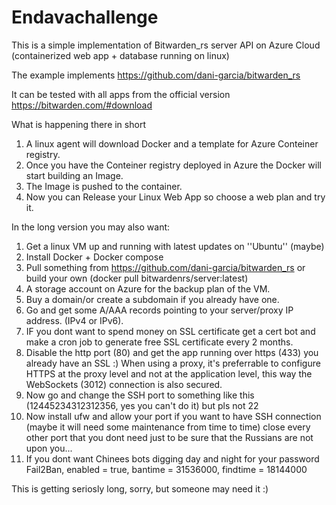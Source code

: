 # Endavachallenge

This is a simple implementation of Bitwarden_rs server API on Azure Cloud (containerized web app + database running on linux)

The example implements https://github.com/dani-garcia/bitwarden_rs

It can be tested with all apps from the official version https://bitwarden.com/#download

What is happening there in short
1. A linux agent will download Docker and a template for Azure Conteiner registry.
2. Once you have the Conteiner registry deployed in Azure the Docker will start building an Image.
3. The Image is pushed to the container.
4. Now you can Release your Linux Web App so choose a web plan and try it.

In the long version you may also want:
1. Get a linux VM up and running with latest updates on ''Ubuntu'' (maybe)
2. Install Docker + Docker compose
3. Pull something from https://github.com/dani-garcia/bitwarden_rs or build your own (docker pull bitwardenrs/server:latest)
4. A storage account on Azure for the backup plan of the VM.
5. Buy a domain/or create a subdomain if you already have one.
6. Go and get some A/AAA records pointing to your server/proxy IP address. (IPv4 or IPv6).
7. IF you dont want to spend money on SSL certificate get a cert bot and make a cron job to generate free SSL certificate every 2 months.
8. Disable the http port (80) and get the app running over https (433) you already have an SSL :)  When using a proxy, it's preferrable to configure HTTPS at the proxy level and not at the application level, this way the WebSockets (3012) connection is also secured.
9. Now go and change the SSH port to something like this (12445234312312356, yes you can't do it) but pls not 22
10. Now install ufw and allow your port if you want to have SSH connection (maybe it will need some maintenance from time to time) close every other port that you dont need just to be sure that the Russians are not upon you...
11. If you dont want Chinees bots digging day and night for your password Fail2Ban, enabled  = true, bantime  = 31536000, findtime = 18144000

This is getting seriosly long, sorry, but someone may need it :)
